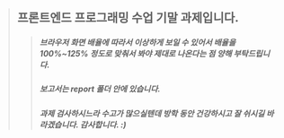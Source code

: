 > ## 프론트엔드 프로그래밍 수업 기말 과제입니다. ##
>  > ##### 브라우저 화면 배율에 따라서 이상하게 보일 수 있어서 배율을 100%~125% 정도로 맞춰서 봐야 제대로 나온다는 점 양해 부탁드립니다. #####
>  > ##### 보고서는 report 폴더 안에 있습니다. #####
>  > ##### 과제 검사하시느라 수고가 많으실텐데 방학 동안 건강하시고 잘 쉬시길 바라겠습니다. 감사합니다. :) ######

